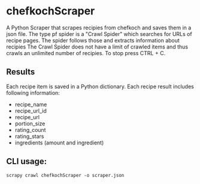 # chefkochScraper
A Python Scraper that scrapes recipies from chefkoch and saves them in a json file.
The type pf spider is a "Crawl Spider" which searches for URLs of recipe pages. The spider follows those and extracts information about recipies
The Crawl Spider does not have a limit of crawled items and thus crawls an unlimited number of recipies. To stop press CTRL + C.

## Results
Each recipe item is saved in a Python dictionary. Each recipe result includes following information:
* recipe_name
* recipe_url_id
* recipe_url
* portion_size
* rating_count
* rating_stars
* ingredients (amount and ingredient)

## CLI usage:
```
scrapy crawl chefkochScraper -o scraper.json
```
